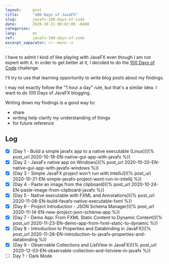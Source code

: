```yaml
---
layout:     post
title:      "100 Days of JavaFX"
slug:       javafx-100-days-of-code
date:       2020-10-21 00:02:00 -0400
categories:
lang:       en
ref:        javafx-100-days-of-code
excerpt_separator: <!--more-->
---
```


I have to admit I kind of like playing with JavaFX even though I am not expert with it.
In order to get better at it, I decided to do the [100 Days of Code](https://www.100daysofcode.com/) challenge. 

I'll try to use that learning opportunity to write blog posts about my findings.

I may not exactly follow the "1 hour a day" rule, but that's a similar idea.
I want to do 100 Days of JavaFX blogging.

<!--more-->

Writing down my findings is a good way to:
 - share
 - writing help clarify my understanding of things
 - for future reference

## Log

- [x] [Day 1 - Build a simple javafx app to a native executable (Linux)]({% post_url 2020-10-18-EN-native-gui-app-with-javafx %})
- [x] [Day 2 - JavaFx native app on Windows]({% post_url 2020-10-20-EN-native-gui-app-with-javafx-windows %})
- [x] [Day 3 - Simple JavaFX project won't run with IntelliJ]({% post_url 2020-10-21-EN-simple-javafx-project-wont-run-in-intellij %})
- [x] [Day 4 - Paste an image from the clipboard]({% post_url 2020-10-24-EN-paste-image-from-clipboard-javafx %})
- [x] [Day 5 - Native executable with FXML and Annotations]({% post_url 2020-11-08-EN-build-favafx-native-executable-fxml %})
- [x] [Day 6 - Project Introduction - JSON Schema Manager]({% post_url 2020-11-14-EN-new-project-json-schema-app %})
- [x] [Day 7 - Demo App: From FXML Static Content to Dynamic Content]({% post_url 2020-11-23-EN-demo-app-from-fxml-static-to-dynamic %})
- [x] [Day 8 - Introduction to Properties and Databinding in JavaFX]({% post_url 2020-11-28-EN-introduction-to-javafx-properties-and-databinding %})
- [x] [Day 9 - Observable Collections and ListView in JavaFX]({% post_url 2020-12-03-EN-observable-collection-and-listview-in-javafx %})
- [ ] Day ? - Dark Mode